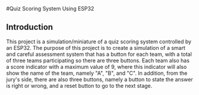 #Quiz Scoring System Using ESP32
## Introduction
This project is a simulation/miniature of a quiz scoring system controlled by an ESP32. The purpose of this project is to create a simulation of a smart and careful assessment system that has a button for each team, with a total of three teams participating so there are three buttons. Each team also has a score indicator with a maximum value of 9, where this indicator will also show the name of the team, namely "A", "B", and "C". In addition, from the jury's side, there are also three buttons, namely a button to state the answer is right or wrong, and a reset button to go to the next stage.
